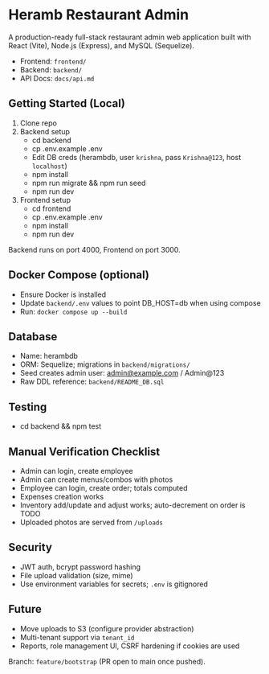# Heramb Restaurant Admin

A production-ready full-stack restaurant admin web application built with React (Vite), Node.js (Express), and MySQL (Sequelize).

- Frontend: `frontend/`
- Backend: `backend/`
- API Docs: `docs/api.md`

## Getting Started (Local)
1. Clone repo
2. Backend setup
   - cd backend
   - cp .env.example .env
   - Edit DB creds (herambdb, user `krishna`, pass `Krishna@123`, host `localhost`)
   - npm install
   - npm run migrate && npm run seed
   - npm run dev
3. Frontend setup
   - cd frontend
   - cp .env.example .env
   - npm install
   - npm run dev

Backend runs on port 4000, Frontend on port 3000.

## Docker Compose (optional)
- Ensure Docker is installed
- Update `backend/.env` values to point DB_HOST=db when using compose
- Run: `docker compose up --build`

## Database
- Name: herambdb
- ORM: Sequelize; migrations in `backend/migrations/`
- Seed creates admin user: admin@example.com / Admin@123
- Raw DDL reference: `backend/README_DB.sql`

## Testing
- cd backend && npm test

## Manual Verification Checklist
- Admin can login, create employee
- Admin can create menus/combos with photos
- Employee can login, create order; totals computed
- Expenses creation works
- Inventory add/update and adjust works; auto-decrement on order is TODO
- Uploaded photos are served from `/uploads`

## Security
- JWT auth, bcrypt password hashing
- File upload validation (size, mime)
- Use environment variables for secrets; `.env` is gitignored

## Future
- Move uploads to S3 (configure provider abstraction)
- Multi-tenant support via `tenant_id`
- Reports, role management UI, CSRF hardening if cookies are used

Branch: `feature/bootstrap` (PR open to main once pushed).
